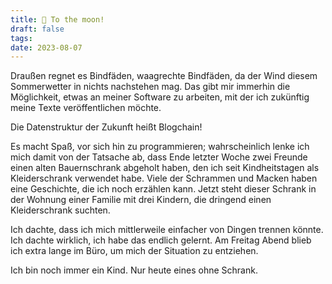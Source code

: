 ```yaml
---
title: 🚀 To the moon!
draft: false
tags: 
date: 2023-08-07
---
```

Draußen regnet es Bindfäden, waagrechte Bindfäden, da der Wind diesem
Sommerwetter in nichts nachstehen mag. Das gibt mir immerhin die Möglichkeit,
etwas an meiner Software zu arbeiten, mit der ich zukünftig meine Texte
veröffentlichen möchte.

Die Datenstruktur der Zukunft heißt Blogchain!

Es macht Spaß, vor sich hin zu programmieren; wahrscheinlich lenke ich mich
damit von der Tatsache ab, dass Ende letzter Woche zwei Freunde einen alten
Bauernschrank abgeholt haben, den ich seit Kindheitstagen als Kleiderschrank
verwendet habe. Viele der Schrammen und Macken haben eine Geschichte, die ich
noch erzählen kann. Jetzt steht dieser Schrank in der Wohnung einer Familie mit
drei Kindern, die dringend einen Kleiderschrank suchten.

Ich dachte, dass ich mich mittlerweile einfacher von Dingen trennen könnte. Ich
dachte wirklich, ich habe das endlich gelernt.
Am Freitag Abend blieb ich extra lange im Büro, um mich der Situation zu
entziehen.

Ich bin noch immer ein Kind.
Nur heute eines ohne Schrank.
